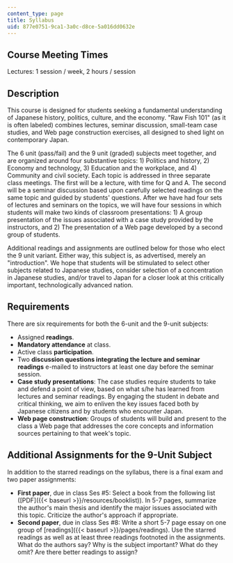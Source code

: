 ```yaml
---
content_type: page
title: Syllabus
uid: 877e0751-9ca1-3a0c-d8ce-5a016dd0632e
---
```


Course Meeting Times
--------------------

Lectures: 1 session / week, 2 hours / session

Description
-----------

This course is designed for students seeking a fundamental understanding of Japanese history, politics, culture, and the economy. "Raw Fish 101" (as it is often labeled) combines lectures, seminar discussion, small-team case studies, and Web page construction exercises, all designed to shed light on contemporary Japan.

The 6 unit (pass/fail) and the 9 unit (graded) subjects meet together, and are organized around four substantive topics: 1) Politics and history, 2) Economy and technology, 3) Education and the workplace, and 4) Community and civil society. Each topic is addressed in three separate class meetings. The first will be a lecture, with time for Q and A. The second will be a seminar discussion based upon carefully selected readings on the same topic and guided by students' questions. After we have had four sets of lectures and seminars on the topics, we will have four sessions in which students will make two kinds of classroom presentations: 1) A group presentation of the issues associated with a case study provided by the instructors, and 2) The presentation of a Web page developed by a second group of students.

Additional readings and assignments are outlined below for those who elect the 9 unit variant. Either way, this subject is, as advertised, merely an "introduction". We hope that students will be stimulated to select other subjects related to Japanese studies, consider selection of a concentration in Japanese studies, and/or travel to Japan for a closer look at this critically important, technologically advanced nation.

Requirements
------------

There are six requirements for both the 6-unit and the 9-unit subjects:

*   Assigned **readings**.
*   **Mandatory attendance** at class.
*   Active class **participation**.
*   Two **discussion questions integrating the lecture and seminar readings** e-mailed to instructors at least one day before the seminar session.
*   **Case study presentations**: The case studies require students to take and defend a point of view, based on what s/he has learned from lectures and seminar readings. By engaging the student in debate and critical thinking, we aim to enliven the key issues faced both by Japanese citizens and by students who encounter Japan.
*   **Web page construction**: Groups of students will build and present to the class a Web page that addresses the core concepts and information sources pertaining to that week's topic.

Additional Assignments for the 9-Unit Subject
---------------------------------------------

In addition to the starred readings on the syllabus, there is a final exam and two paper assignments:

*   **First paper**, due in class Ses #5: Select a book from the following list ([PDF]({{< baseurl >}}/resources/booklist)). In 5-7 pages, summarize the author's main thesis and identify the major issues associated with this topic. Criticize the author's approach if appropriate.
*   **Second paper**, due in class Ses #8: Write a short 5-7 page essay on one group of [readings]({{< baseurl >}}/pages/readings). Use the starred readings as well as at least three readings footnoted in the assignments. What do the authors say? Why is the subject important? What do they omit? Are there better readings to assign?